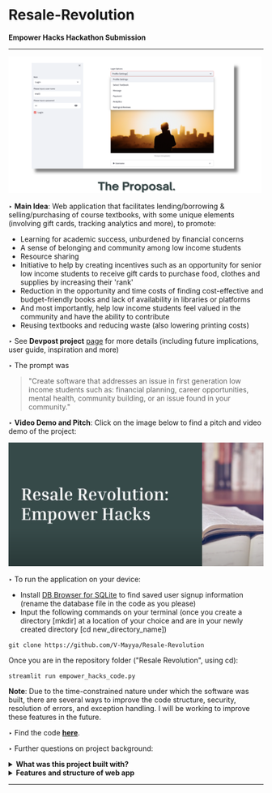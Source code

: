 # Resale-Revolution
**Empower Hacks Hackathon Submission** 

--- 
<img src="Images/thumbnail.png" width="500" height="270" />

‣ **Main Idea**: Web application that facilitates lending/borrowing & selling/purchasing of course textbooks, with some unique elements (involving gift cards, tracking analytics and more), to promote: 
- Learning for academic success, unburdened by financial concerns <br>
- A sense of belonging and community among low income students <br>
- Resource sharing <br>
- Initiative to help by creating incentives such as an opportunity for senior low income students to receive gift cards to purchase food, clothes and supplies by increasing their 'rank' <br>
- Reduction in the opportunity and time costs of finding cost-effective and budget-friendly books and lack of availability in libraries or platforms <br>
- And most importantly, help low income students feel valued in the community and have the ability to contribute <br>
- Reusing textbooks and reducing waste (also lowering printing costs) <br>

‣ See **Devpost project** [page](https://devpost.com/software/resale-revolution) for more details (including future implications, user guide, inspiration and more)

‣ The prompt was
> "Create software that addresses an issue in first generation low income students such as: financial planning, career opportunities, mental health, community building, or an issue found in your community." 

‣ **Video Demo and Pitch**: Click on the image below to find a pitch and video demo of the project: 

[![Image of Video Demo and Pitch](Images/videodempitch.png)](https://youtu.be/M8Gl508-fq4) 

‣ To run the application on your device:  
- Install [DB Browser for SQLite](https://sqlitebrowser.org/) to find saved user signup information (rename the database file in the code as you please) 
- Input the following commands on your terminal (once you create a directory [mkdir] at a location of your choice and are in your newly created directory [cd new_directory_name])

```
git clone https://github.com/V-Mayya/Resale-Revolution
```
Once you are in the repository folder ("Resale Revolution", using cd): 
```
streamlit run empower_hacks_code.py 
```

**Note**: Due to the time-constrained nature under which the software was built, there are several ways to improve the code structure, security, resolution of errors, and exception handling. I will be working to improve these features in the future.

‣ Find the code **[here](empower_hacks_code.py)**. 

‣ Further questions on project background: <br/> 

<details close>
<summary><b>What was this project built with?</b></summary>
<br>
- Coded from scratch and primarily used Python and Streamlit. 
<br>
- Some packages used include numpy, pandas, matplotlib (and others such as time and random). Used SQLite to build a database to store user signup information and use it on other pages in the web app. 
<br>
- Also used the os module as part of this. Incorporated a bit of HTML to make a few changes to the default structure. 
<br>
- Started with a basic web app structure and then added further details. Coded in Visual Code.  
</details>

<details close>
<summary><b>Features and structure of web app</b></summary>
<br>
- Analytics: Buyers track the number of gift cards sent, their monthly savings by purchasing/borrowing textbooks on the web app, gain accomplishments/badges. Sellers/lenders track the number of books loaned/sold, receive badges and ranks (eg: for affordability, lending periods, textbook condition). Both can find out how many they lives were impacted (based on books sold/lent or gift cards sent). Sellers analytics page will be developed. <br>
<br> 
- Select Textbook: (buyer/borrower account) Find textbook matches based on users' backgrounds (eg: university or school and major). Specific seller/lender match after finding appropriate textbooks (textbook match) can be based on similar economic status of a seller/lender and buyer/borrower (the latter will be developed). Obtain images and features of the selected textbook (including textbook condition) and then make a choice to either buy or borrow it. Option to also send virtual gift cards to sellers/lenders. <br>
<br> 
- Ratings & Reviews: Leave ratings and constructive feedback on the seller's services, contributing to the seller's overall rank. <br>
<br> 
- Message: Message other users about receiving books, meeting times, locations and more. Connect with senior university or school students for support and general help. Create a sense of inclusivity - page will be developed. <br>
<br> 
- Profile Settings & Payments: Find profile details such as financial information and questions answered during signup.  The payments page can include the ability to connect to personal bank accounts, gift card providers and more - payments page will be developed. 
</details>

--- 

